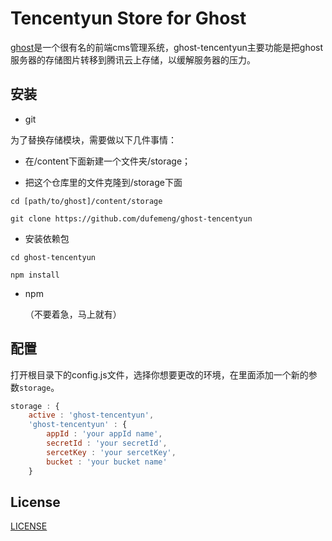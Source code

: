# Tencentyun Store for Ghost

[ghost](https://github.com/dufemeng/Ghost)是一个很有名的前端cms管理系统，ghost-tencentyun主要功能是把ghost服务器的存储图片转移到腾讯云上存储，以缓解服务器的压力。

## 安装

- git

为了替换存储模块，需要做以下几件事情：

- 在/content下面新建一个文件夹/storage；

- 把这个仓库里的文件克隆到/storage下面


``` 
cd [path/to/ghost]/content/storage

git clone https://github.com/dufemeng/ghost-tencentyun
```

- 安装依赖包


```
cd ghost-tencentyun

npm install
```
	
- npm
	
	（不要着急，马上就有）


## 配置

打开根目录下的config.js文件，选择你想要更改的环境，在里面添加一个新的参数`storage`。
    
```js
storage : {
	active : 'ghost-tencentyun',
	'ghost-tencentyun' : {
		appId : 'your appId name',
		secretId : 'your secretId',
		sercetKey : 'your sercetKey',
		bucket : 'your bucket name'
	}    
```

## License

[LICENSE](LICENSE)

